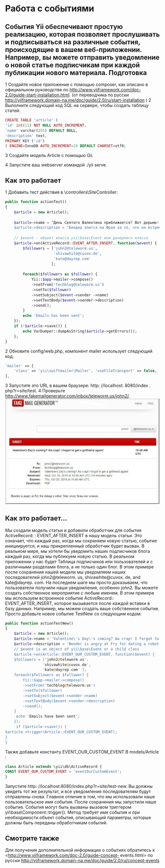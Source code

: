 Работа с событиями
===
События Yii обеспечивают простую реализацию, которая позволяет прослушивать и подписываться на различные события, происходящие в вашем веб-приложении. Например, вы можете отправить уведомление о новой статье подписчикам при каждой публикации нового материала.
Подготовка
---
1 Создайте новое приложение с помощью composer, как описано в официальном руководстве по http://www.yiiframework.com/doc-2.0/guide-start-installation.html. (от переводчика по русски http://yiiframework.domain-na.me/doc/guide/2.0/ru/start-installation )
2 Выполните следующий код SQL на сервере, чтобы создать таблицу статей:
```php
CREATE TABLE 'article' (
'id' int(11) NOT NULL AUTO_INCREMENT,
'name' varchar(255) DEFAULT NULL,
'description' text,
PRIMARY KEY ('id')
) ENGINE=InnoDB AUTO_INCREMENT=29 DEFAULT CHARSET=utf8;
```

3  Создайте модель Article с помощью Gii.

4 Запустите ваш webserver командой ./yii serve.

Как это работает
---
1 Добавить тест действия в \controllers\SiteController:

```php
public function actionTest()
{
    $article = new Article();

    $article->name = ‘День Святого Валентина приближается? Вот дерьмо! Я забыл снова завести девушку!';
    $article->description = ‘Бендер злится на Фрая за то, что он встречается с роботом. Держись подальше от наших женщин. У тебя металлическая лихорадка, парень. Лихорадка металла';

    // $event - объект класса yii\base\Event или дочернего класса 
    $article->on(ActiveRecord::EVENT_AFTER_INSERT, function($event) {
        $followers = ['john2@teleworm.us', 
                      'shivawhite@cuvox.de', 
                      'kate@dayrep.com'
                     ];
        
        foreach($followers as $follower) {
            Yii::$app->mailer->compose()
            ->setFrom('techblog@teleworm.us')
            ->setTo($follower)
            ->setSubject($event->sender ->name)
            ->setTextBody($event->sender->description)
            ->send();
        }
        echo 'Emails has been sent';
    });
    if (!$article->save()) {
        echo VarDumper::dumpAsString($article->getErrors());
    };
}
```
2 Обновите config/web.php, компонент mailer использует следующий код.
```php
'mailer' => [
    'class' => 'yii\swiftmailer\Mailer', 'useFileTransport' => false,
],
```
3 Запустите это URL в вашем браузере: http: //localhost: 8080/index . php?r=site/test. 
4 Проверьте  <http://www.fakemailgenerator.com/inbox/teleworm.us/john2/>.
![](img/068_1.jpg)

Как это работает…
---
Мы создали модель статьи и добавили обработчик для события ActiveRecord: : EVENT_AFTER_INSERT в нашу модель статьи. Это означает, что каждый раз, когда мы сохраняем новую статью, событие инициируется, и наш прикрепленный обработчик будет вызван.
В реальном мире, мы хотели бы уведомить наших подписчиков блога каждый раз, когда мы публикуем новую статью. В реальном приложении у нас будет Таблица подписчиков или пользователей и с различными разделами блога, а не только один блог. В этом примере после сохранения нашей модели мы уведомляем наших последователей john2@teleworm. us, shivawhite@cuvox. de, and kate@dayrep. com. На последнем шаге мы просто доказываем, что пользователи получили наши уведомления, особенно john2. Вы можете создать собственное мероприятие с любым именем. В этом примере мы используем встроенное событие ActiveRecord:: EVENT_AFTER_INSERT, которое вызывается после каждой вставки в базу данных.
Например, мы можем создать ваше собственное событие. Просто добавьте новое событие TestNew со следующим кодом:
```php
public function actionTestNew()
{
    $article = new Article();
    $article->name = 'Valentine\'s Day\'s coming? Aw crap! I forgot to get a girlfriend again!';
    $article->description = 'Bender is angry at Fry for dating a robot. Stay away from our women. You've got metal fever, boy. Metal fever';
    // $event is an object of yii\base\Event or a child class 
    $article->on(Article::EVENT_OUR_CUSTOM_EVENT, function($event) {
    $followers = ['john2@teleworm.us', 
                 'shivawhite@cuvox.de', 
                 'kate@dayrep.com' ]; 
    foreach($followers as $follower) {
        Yii::$app->mailer->compose()
        ->setFrom('techblog@teleworm.us')
        ->setTo($follower)
        ->setSubject($event->sender->name)
        ->setTextBody($event->sender->description)
        ->send();
    }
     echo 'Emails have been sent';
    });
     if ($article->save()) {
$article->trigger(Article::EVENT_OUR_CUSTOM_EVENT);
}
}
```
Также добавьте константу  EVENT_OUR_CUSTOM_EVENT  В models/Article :
```php
class Article extends \yii\db\ActiveRecord {
CONST EVENT_OUR_CUSTOM_EVENT = 'eventOurCustomEvent';
}
```
Запустите http: //localhost:8080/index.php?r=site/test-new.
Вы должны увидеть тот же результат, и все уведомления последователям будут отправлены снова. Главное отличие в том, что мы использовали наше пользовательское имя события.
После сохранения мы запустили наше событие. События могут быть вызваны вызовом триггером yii\base\Component::trigger(). Метод требует имя события и при необходимости объект события, описывающий параметры, которые должны быть переданы обработчикам событий.

Смотрите также
---
Для получения дополнительной информации о событиях обратитесь к   <http://www.yiiframework.com/doc-2.0/guide-concept- events.html> 
 по русски <http://yiiframework.domain-na.me/doc/guide/2.0/ru/concept-events> 

